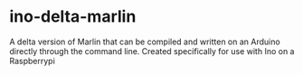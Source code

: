 ino-delta-marlin
================

A delta version of Marlin that can be compiled and written on an Arduino directly through the command line.  Created specifically for use with Ino on a Raspberrypi
